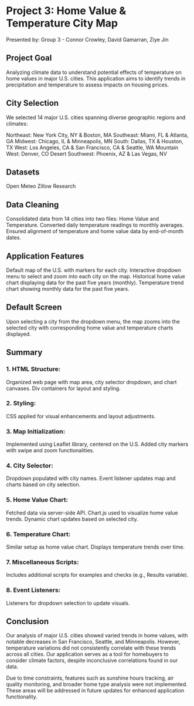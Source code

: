 # Project 3: Home Value & Temperature City Map
Presented by: Group 3 - Connor Crowley, David Gamarran, Ziye Jin

## Project Goal
Analyzing climate data to understand potential effects of temperature on home values in major U.S. cities. This application aims to identify trends in precipitation and temperature to assess impacts on housing prices.

## City Selection
We selected 14 major U.S. cities spanning diverse geographic regions and climates:

Northeast: New York City, NY & Boston, MA
Southeast: Miami, FL & Atlanta, GA
Midwest: Chicago, IL & Minneapolis, MN
South: Dallas, TX & Houston, TX
West: Los Angeles, CA & San Francisco, CA & Seattle, WA
Mountain West: Denver, CO
Desert Southwest: Phoenix, AZ & Las Vegas, NV
## Datasets
Open Meteo
Zillow Research

## Data Cleaning
Consolidated data from 14 cities into two files: Home Value and Temperature.
Converted daily temperature readings to monthly averages.
Ensured alignment of temperature and home value data by end-of-month dates.

## Application Features
Default map of the U.S. with markers for each city.
Interactive dropdown menu to select and zoom into each city on the map.
Historical home value chart displaying data for the past five years (monthly).
Temperature trend chart showing monthly data for the past five years.

## Default Screen
Upon selecting a city from the dropdown menu, the map zooms into the selected city with corresponding home value and temperature charts displayed.

## Summary
### 1. HTML Structure:

Organized web page with map area, city selector dropdown, and chart canvases.
Div containers for layout and styling.

### 2. Styling:

CSS applied for visual enhancements and layout adjustments.

### 3. Map Initialization:

Implemented using Leaflet library, centered on the U.S.
Added city markers with swipe and zoom functionalities.

### 4. City Selector:

Dropdown populated with city names.
Event listener updates map and charts based on city selection.

### 5. Home Value Chart:

Fetched data via server-side API.
Chart.js used to visualize home value trends.
Dynamic chart updates based on selected city.

### 6. Temperature Chart:

Similar setup as home value chart.
Displays temperature trends over time.

### 7. Miscellaneous Scripts:

Includes additional scripts for examples and checks (e.g., Results variable).

### 8. Event Listeners:

Listeners for dropdown selection to update visuals.


## Conclusion
Our analysis of major U.S. cities showed varied trends in home values, with notable decreases in San Francisco, Seattle, and Minneapolis. However, temperature variations did not consistently correlate with these trends across all cities. Our application serves as a tool for homebuyers to consider climate factors, despite inconclusive correlations found in our data.

Due to time constraints, features such as sunshine hours tracking, air quality monitoring, and broader home type analysis were not implemented. These areas will be addressed in future updates for enhanced application functionality.
